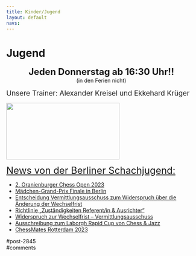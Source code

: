 ```yaml
---
title: Kinder/Jugend 
layout: default
navs:
---
```

<div class="post-2845 page type-page status-publish hentry" id="post-2845">
<h1 class="entry-title">Jugend</h1>
<div class="entry-content">
<p style="text-align: center;"><strong><span style="font-size: 18pt;">Jeden Donnerstag ab 16:30 Uhr!!</span><br/>
</strong>(in den Ferien nicht)</p>
<p><span style="font-size: 14pt;">Unsere Trainer: Alexander Kreisel und Ekkehard Krüger</span></p>
<p><a href="https://www.narva-schach.de/wordpress/wp-content/uploads/2018/03/0002farbe.jpg"><img alt="" class="size-medium wp-image-3899 aligncenter" decoding="async" height="150" sizes="(max-width: 300px) 100vw, 300px" src="https://www.narva-schach.de/wordpress/wp-content/uploads/2018/03/0002farbe-300x150.jpg" srcset="https://www.narva-schach.de/wordpress/wp-content/uploads/2018/03/0002farbe-300x150.jpg 300w, https://www.narva-schach.de/wordpress/wp-content/uploads/2018/03/0002farbe-768x384.jpg 768w, https://www.narva-schach.de/wordpress/wp-content/uploads/2018/03/0002farbe-1024x512.jpg 1024w, https://www.narva-schach.de/wordpress/wp-content/uploads/2018/03/0002farbe.jpg 1184w" width="300"/></a></p>
<p><span style="text-decoration-line: underline; font-size: 1.8em;">News von der Berliner Schachjugend:</span></p>
<ul><!--via SimplePie with RSSImport--><li><a href="https://www.schachjugend-in-berlin.de/2-oranienburger-chess-open-2023/" title="2. Oranienburger Chess Open 2023">2. Oranienburger Chess Open 2023</a></li><li><a href="https://www.schachjugend-in-berlin.de/maedchen-grand-prix-finale-in-berlin/" title="Mädchen-Grand-Prix Finale in Berlin">Mädchen-Grand-Prix Finale in Berlin</a></li><li><a href="https://www.schachjugend-in-berlin.de/entscheidung-vermittlungsausschuss-zum-widerspruch-ueber-die-aenderung-der-wechselfrist/" title="Entscheidung Vermittlungsausschuss zum Widerspruch über die Änderung der Wechselfrist">Entscheidung Vermittlungsausschuss zum Widerspruch über die Änderung der Wechselfrist</a></li><li><a href="https://www.schachjugend-in-berlin.de/richtlinie-zustaendigkeiten-referent-in-ausrichter/" title="Richtlinie „Zuständigkeiten Referent/in &amp; Ausrichter“">Richtlinie „Zuständigkeiten Referent/in &amp; Ausrichter“</a></li><li><a href="https://www.schachjugend-in-berlin.de/widerspruch-zur-wechselfrist-vermittlungsausschuss/" title="Widerspruch zur Wechselfrist –  Vermittlungsausschuss">Widerspruch zur Wechselfrist –  Vermittlungsausschuss</a></li><li><a href="https://www.schachjugend-in-berlin.de/ausschreibung-zum-laborgh-rapid-cup-von-chess-jazz/" title="Ausschreibung zum Laborgh Rapid Cup von Chess &amp; Jazz">Ausschreibung zum Laborgh Rapid Cup von Chess &amp; Jazz</a></li><li><a href="https://www.schachjugend-in-berlin.de/chessmates-rotterdam-2023/" title="ChessMates Rotterdam 2023">ChessMates Rotterdam 2023</a></li></ul>
</div><!-- .entry-content -->
</div> #post-2845 
<div id="comments">
</div> #comments 
